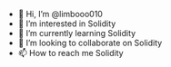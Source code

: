 - 👋 Hi, I’m @limbooo010
- 👀 I’m interested in Solidity
- 🌱 I’m currently learning Solidity
- 💞️ I’m looking to collaborate on Solidity
- 📫 How to reach me Solidity

<!---
limbooo010/limbooo010 is a ✨ special ✨ repository because its `README.md` (this file) appears on your GitHub profile.
You can click the Preview link to take a look at your changes.
--->
